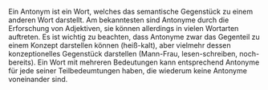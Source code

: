 Ein Antonym ist ein Wort, welches das semantische Gegenstück zu einem anderen Wort darstellt. 
Am bekanntesten sind Antonyme durch die Erforschung von Adjektiven, sie können allerdings in vielen Wortarten auftreten. 
Es ist wichtig zu beachten, dass Antonyme zwar das Gegenteil zu einem Konzept darstellen können (heiß-kalt), aber vielmehr dessen konzeptionelles Gegenstück darstellen (Mann-Frau, lesen-schreiben, noch-bereits). 
Ein Wort mit mehreren Bedeutungen kann entsprechend Antonyme für jede seiner Teilbedeumtungen haben, die wiederum keine Antonyme voneinander sind. 
